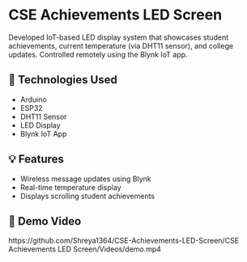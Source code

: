 # CSE Achievements LED Screen

Developed IoT-based LED display system that showcases student achievements, current temperature (via DHT11 sensor), and college updates. Controlled remotely using the Blynk IoT app.

## 🔧 Technologies Used
- Arduino
- ESP32
- DHT11 Sensor
- LED Display
- Blynk IoT App


## 💡 Features
- Wireless message updates using Blynk
- Real-time temperature display
- Displays scrolling student achievements

 <h2>🎥 Demo Video</h2>
 https://github.com/Shreya1364/CSE-Achievements-LED-Screen/CSE Achievements LED Screen/Videos/demo.mp4
